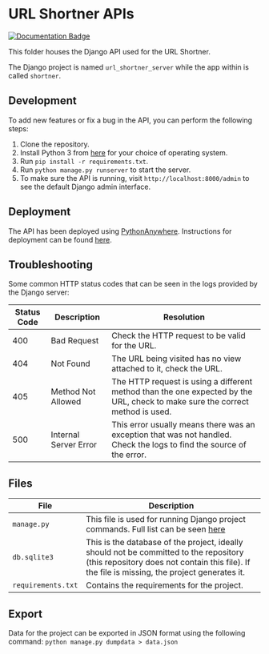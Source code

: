 # URL Shortner APIs

[![Documentation Badge](https://img.shields.io/badge/API_Documentation-pdoc-blue.svg)](https://lemon-desert-093c6c80f.2.azurestaticapps.net/)

This folder houses the Django API used for the URL Shortner.

The Django project is named `url_shortner_server` while the app within is called `shortner`.

## Development

To add new features or fix a bug in the API, you can perform the following steps:

1. Clone the repository.
1. Install Python 3 from [here](https://www.python.org/downloads/) for your choice of operating system.
1. Run `pip install -r requirements.txt`.
1. Run `python manage.py runserver` to start the server.
1. To make sure the API is running, visit `http://localhost:8000/admin` to see the default Django admin interface.

## Deployment

The API has been deployed using [PythonAnywhere](https://www.pythonanywhere.com/). Instructions for deployment can be found [here](https://help.pythonanywhere.com/pages/DeployExistingDjangoProject/).

## Troubleshooting

Some common HTTP status codes that can be seen in the logs provided by the Django server:

|Status Code|Description|Resolution|
|---|---|---|
|400|Bad Request|Check the HTTP request to be valid for the URL.|
|404|Not Found|The URL being visited has no view attached to it, check the URL.|
|405|Method Not Allowed|The HTTP request is using a different method than the one expected by the URL, check to make sure the correct method is used.|
|500|Internal Server Error|This error usually means there was an exception that was not handled. Check the logs to find the source of the error.|

## Files

|File|Description|
|---|---|
|`manage.py`|This file is used for running Django project commands. Full list can be seen [here](https://docs.djangoproject.com/en/3.2/ref/django-admin/#available-commands)|
|`db.sqlite3`|This is the database of the project, ideally should not be committed to the repository (this repository does not contain this file). If the file is missing, the project generates it.|
|`requirements.txt`|Contains the requirements for the project.|

## Export

Data for the project can be exported in JSON format using the following command:
`python manage.py dumpdata > data.json`